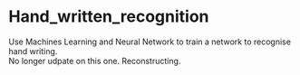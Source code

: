 # Hand_written_recognition
Use Machines Learning and Neural Network to train a network to recognise hand writing.  
No longer udpate on this one. Reconstructing.
